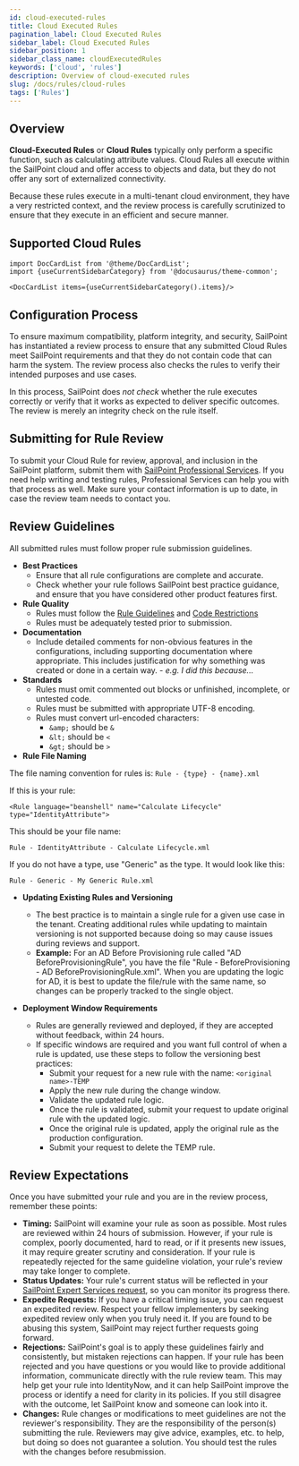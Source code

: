 ```yaml
---
id: cloud-executed-rules
title: Cloud Executed Rules
pagination_label: Cloud Executed Rules
sidebar_label: Cloud Executed Rules
sidebar_position: 1
sidebar_class_name: cloudExecutedRules
keywords: ['cloud', 'rules']
description: Overview of cloud-executed rules
slug: /docs/rules/cloud-rules
tags: ['Rules']
---
```


## Overview

**Cloud-Executed Rules** or **Cloud Rules** typically only perform a specific function, such as calculating attribute values. Cloud Rules all execute within the SailPoint cloud and offer access to objects and data, but they do not offer any sort of externalized connectivity.

Because these rules execute in a multi-tenant cloud environment, they have a very restricted context, and the review process is carefully scrutinized to ensure that they execute in an efficient and secure manner.

## Supported Cloud Rules

```mdx-code-block
import DocCardList from '@theme/DocCardList';
import {useCurrentSidebarCategory} from '@docusaurus/theme-common';

<DocCardList items={useCurrentSidebarCategory().items}/>
```

## Configuration Process

To ensure maximum compatibility, platform integrity, and security, SailPoint has instantiated a review process to ensure that any submitted Cloud Rules meet SailPoint requirements and that they do not contain code that can harm the system. The review process also checks the rules to verify their intended purposes and use cases.

In this process, SailPoint does _not check_ whether the rule executes correctly or verify that it works as expected to deliver specific outcomes. The review is merely an integrity check on the rule itself.

## Submitting for Rule Review

To submit your Cloud Rule for review, approval, and inclusion in the SailPoint platform, submit them with [SailPoint Professional Services](https://www.sailpoint.com/services/professional/). If you need help writing and testing rules, Professional Services can help you with that process as well. Make sure your contact information is up to date, in case the review team needs to contact you.

## Review Guidelines

All submitted rules must follow proper rule submission guidelines.

- **Best Practices**
  - Ensure that all rule configurations are complete and accurate.
  - Check whether your rule follows SailPoint best practice guidance, and ensure that you have considered other product features first.
- **Rule Quality**
  - Rules must follow the [Rule Guidelines](../index.md#rule-guidelines) and [Code Restrictions](../index.md#rule-code-restrictions)
  - Rules must be adequately tested prior to submission.
- **Documentation**
  - Include detailed comments for non-obvious features in the configurations, including supporting documentation where appropriate. This includes justification for why something was created or done in a certain way. - _e.g. I did this because..._
- **Standards**
  - Rules must omit commented out blocks or unfinished, incomplete, or untested code.
  - Rules must be submitted with appropriate UTF-8 encoding.
  - Rules must convert url-encoded characters:
    - `&amp;` should be `&`
    - `&lt;` should be `<`
    - `&gt;` should be `>`
- **Rule File Naming**

The file naming convention for rules is: `Rule - {type} - {name}.xml`

If this is your rule:

`<Rule language="beanshell" name="Calculate Lifecycle" type="IdentityAttribute">`

This should be your file name:

`Rule - IdentityAttribute - Calculate Lifecycle.xml`

If you do not have a type, use "Generic" as the type. It would look like this:

`Rule - Generic - My Generic Rule.xml`

- **Updating Existing Rules and Versioning**

  - The best practice is to maintain a single rule for a given use case in the tenant. Creating additional rules while updating to maintain versioning is not supported because doing so may cause issues during reviews and support.
  - **Example:** For an AD Before Provisioning rule called "AD BeforeProvisioningRule", you have the file "Rule - BeforeProvisioning - AD BeforeProvisioningRule.xml". When you are updating the logic for AD, it is best to update the file/rule with the same name, so changes can be properly tracked to the single object.

- **Deployment Window Requirements**
  - Rules are generally reviewed and deployed, if they are accepted without feedback, within 24 hours.
  - If specific windows are required and you want full control of when a rule is updated, use these steps to follow the versioning best practices:
    - Submit your request for a new rule with the name: `<original name>-TEMP`
    - Apply the new rule during the change window.
    - Validate the updated rule logic.
    - Once the rule is validated, submit your request to update original rule with the updated logic.
    - Once the original rule is updated, apply the original rule as the production configuration.
    - Submit your request to delete the TEMP rule.

## Review Expectations

Once you have submitted your rule and you are in the review process, remember these points:

- **Timing:** SailPoint will examine your rule as soon as possible. Most rules are reviewed within 24 hours of submission. However, if your rule is complex, poorly documented, hard to read, or if it presents new issues, it may require greater scrutiny and consideration. If your rule is repeatedly rejected for the same guideline violation, your rule's review may take longer to complete.
- **Status Updates:** Your rule's current status will be reflected in your [SailPoint Expert Services request](https://www.sailpoint.com/services/professional/#contact-form), so you can monitor its progress there.
- **Expedite Requests:** If you have a critical timing issue, you can request an expedited review. Respect your fellow implementers by seeking expedited review only when you truly need it. If you are found to be abusing this system, SailPoint may reject further requests going forward.
- **Rejections:** SailPoint's goal is to apply these guidelines fairly and consistently, but mistaken rejections can happen. If your rule has been rejected and you have questions or you would like to provide additional information, communicate directly with the rule review team. This may help get your rule into IdentityNow, and it can help SailPoint improve the process or identify a need for clarity in its policies. If you still disagree with the outcome, let SailPoint know and someone can look into it.
- **Changes:** Rule changes or modifications to meet guidelines are not the reviewer's responsibility. They are the responsibility of the person(s) submitting the rule. Reviewers may give advice, examples, etc. to help, but doing so does not guarantee a solution. You should test the rules with the changes before resubmission.

```

```
